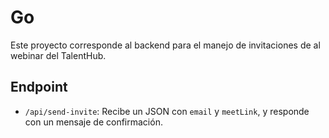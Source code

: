 # Go

Este proyecto corresponde al backend para el manejo de invitaciones de al webinar del TalentHub.

## Endpoint

- `/api/send-invite`: Recibe un JSON con `email` y `meetLink`, y responde con un mensaje de confirmación.
